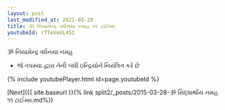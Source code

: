 ```yaml
---
layout: post
last_modified_at: 2021-03-29
title: ૐ નિયામેન્દ્ર વર્ધનયા નમહ ૧૧ ટાઈમ્સ
youtubeId: rTTeVeUL45I
---
```

 
 
 ૐ નિયામેન્દ્ર વર્ધનયા નમહ  
 
 -  જે તપસ્યા દ્વારા તેની બધી ઇન્દ્રિયોને નિયંત્રિત કરે છે 
 
  
 
  
 
 
 
 
 
 


{% include youtubePlayer.html id=page.youtubeId %}
 
[Next]({{ site.baseurl }}{% link  split2/_posts/2015-03-28-ૐ સિદ્ધાર્થાય નમહ ૧૧ ટાઈમ્સ.md%})
 
